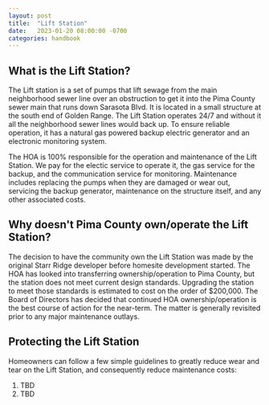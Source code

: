 ```yaml
---
layout: post
title:  "Lift Station"
date:   2023-01-20 08:00:00 -0700
categories: handbook
---
```

## What is the Lift Station?

The Lift station is a set of pumps that lift sewage from the main neighborhood sewer line over an obstruction to get it into the Pima County sewer main that runs down Sarasota Blvd. It is located in a small structure at the south end of Golden Range. The Lift Station operates 24/7 and without it all the neighborhood sewer lines would back up. To ensure reliable operation, it has a natural gas powered backup electric generator and an electronic monitoring system.

The HOA is 100% responsible for the operation and maintenance of the Lift Station. We pay for the electic service to operate it, the gas service for the backup, and the communication service for monitoring. Maintenance includes replacing the pumps when they are damaged or wear out, servicing the backup generator, maintenance on the structure itself, and any other associated costs.

## Why doesn't Pima County own/operate the Lift Station?

The decision to have the community own the Lift Station was made by the original Starr Ridge developer before homesite development started. The HOA has looked into transferring ownership/operation to Pima County, but the station does not meet current design standards. Upgrading the station to meet those standards is estimated to cost on the order of $200,000. The Board of Directors has decided that continued HOA ownership/operation is the best course of action for the near-term. The matter is generally revisited prior to any major maintenance outlays.

## Protecting the Lift Station

Homeowners can follow a few simple guidelines to greatly reduce wear and tear on the Lift Station, and consequently reduce maintenance costs:

1. TBD
2. TBD


